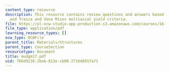 ```yaml
---
content_type: resource
description: This resource contains review questions and answers based on carbon nano-tubes,
  and Tresca and Vona Mises multiaxial yield criteria.
file: https://ol-ocw-studio-app-production.s3.amazonaws.com/courses/16-01-unified-engineering-i-ii-iii-iv-fall-2005-spring-2006/766d91362beb813ecb8027164891fa71_mudgm17.pdf
file_type: application/pdf
learning_resource_types: []
ocw_type: OCWFile
parent_title: Materials/Structures
parent_type: CourseSection
resourcetype: Document
title: mudgm17.pdf
uid: 766d9136-2beb-813e-cb80-27164891fa71
---
```

